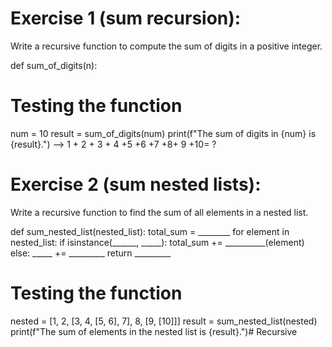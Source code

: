 # Exercise 1 (sum recursion):
Write a recursive function to compute the sum of digits in a positive integer.

def sum_of_digits(n):


# Testing the function
num = 10
result = sum_of_digits(num)
print(f"The sum of digits in {num} is {result}.") --> 1 + 2 + 3 + 4 +5 +6 +7 +8+ 9 +10= ?

# Exercise 2 (sum nested lists):
Write a recursive function to find the sum of all elements in a nested list.

def sum_nested_list(nested_list):
    total_sum = ________
    for element in nested_list:
        if isinstance(______, _____):
            total_sum += __________(element)
        else:
            _____ += _________
    return _________

# Testing the function
nested = [1, 2, [3, 4, [5, 6], 7], 8, [9, [10]]]
result = sum_nested_list(nested)
print(f"The sum of elements in the nested list is {result}.")# Recursive
